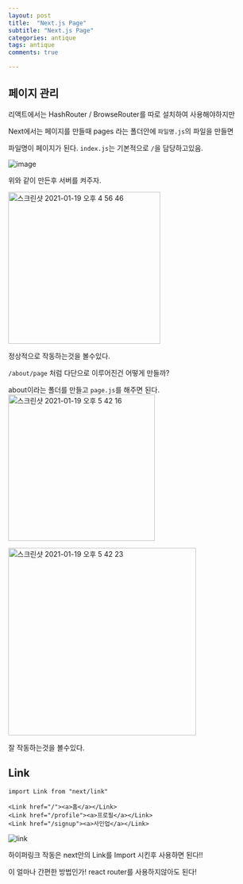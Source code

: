 ```yaml
---
layout: post
title:  "Next.js Page"
subtitle: "Next.js Page"
categories: antique
tags: antique
comments: true

---
```


## 페이지 관리

리액트에서는 HashRouter / BrowseRouter를 따로 설치하여 사용해야하지만

Next에서는 페이지를 만들때 pages 라는 폴더안에 `파일명.js`의 파일을 만들면

파일명이 페이지가 된다. `index.js`는 기본적으로 `/`을 담당하고있음.

![image](https://user-images.githubusercontent.com/56789064/105003851-85a8b900-5a76-11eb-8442-bc604236bc30.png)

위와 같이 만든후 서버를 켜주자.

<img width="306" alt="스크린샷 2021-01-19 오후 4 56 46" src="https://user-images.githubusercontent.com/56789064/105004435-521a5e80-5a77-11eb-8daa-30a56dd909e0.png">

정상적으로 작동하는것을 볼수있다.

`/about/page` 처럼 다단으로 이루어진건 어떻게 만들까?

about이라는 폴더를 만들고 `page.js`를 해주면 된다.
<img width="295" alt="스크린샷 2021-01-19 오후 5 42 16" src="https://user-images.githubusercontent.com/56789064/105009327-ad4f4f80-5a7d-11eb-99a5-adee6d2203ce.png">

<img width="378" alt="스크린샷 2021-01-19 오후 5 42 23" src="https://user-images.githubusercontent.com/56789064/105009342-b2140380-5a7d-11eb-8aee-4e8d958e8a63.png">

잘 작동하는것을 볼수있다.

## Link

```
import Link from "next/link"

<Link href="/"><a>홈</a></Link>
<Link href="/profile"><a>프로필</a></Link>
<Link href="/signup"><a>사인업</a></Link>
```
![link](https://user-images.githubusercontent.com/56789064/105011580-74fd4080-5a80-11eb-9600-1db94eae87f6.gif)


하이퍼링크 작동은 next안의 Link를 Import 시킨후 사용하면 된다!!

이 얼마나 간편한 방법인가! react router를 사용하지않아도 된다!
